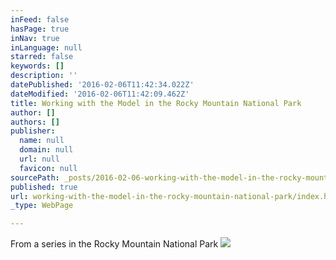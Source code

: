 ```yaml
---
inFeed: false
hasPage: true
inNav: true
inLanguage: null
starred: false
keywords: []
description: ''
datePublished: '2016-02-06T11:42:34.022Z'
dateModified: '2016-02-06T11:42:09.462Z'
title: Working with the Model in the Rocky Mountain National Park
author: []
authors: []
publisher:
  name: null
  domain: null
  url: null
  favicon: null
sourcePath: _posts/2016-02-06-working-with-the-model-in-the-rocky-mountain-national-park.md
published: true
url: working-with-the-model-in-the-rocky-mountain-national-park/index.html
_type: WebPage

---
```

From a series in the Rocky Mountain National Park
![](https://the-grid-user-content.s3-us-west-2.amazonaws.com/3ab9cf16-e27a-42ae-9bf3-c3f458801aaa.jpg)